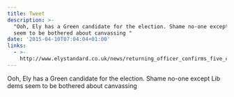 ```yaml
---
title: Tweet
description: >-
  "Ooh, Ely has a Green candidate for the election. Shame no-one except Lib dems
  seem to be bothered about canvassing "
date: '2015-04-10T07:04:04+01:00'
links:
  - >-
    http://www.elystandard.co.uk/news/returning_officer_confirms_five_candidates_for_se_cambs_election_1_4028805
---
```

Ooh, Ely has a Green candidate for the election. Shame no-one except Lib dems seem to be bothered about canvassing 
